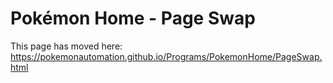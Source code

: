 # Pokémon Home - Page Swap

This page has moved here: https://pokemonautomation.github.io/Programs/PokemonHome/PageSwap.html

